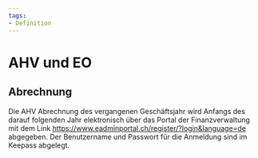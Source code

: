 ```yaml
---
tags:
- Definition
---
```

# AHV und EO

## Abrechnung 

Die AHV Abrechnung des vergangenen Geschäftsjahr wird Anfangs des darauf folgenden  Jahr elektronisch über das Portal der Finanzverwaltung mit dem Link <https://www.eadminportal.ch/register/?login&language=de> abgegeben. Der Benutzername und Passwort für die Anmeldung sind im Keepass abgelegt.